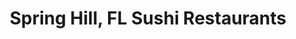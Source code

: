 ---
layout: city
title: Spring Hill, FL Sushi Restaurants
permalink: /florida/spring-hill/
stateAbbr: FL
stateName: Florida
cityName: Spring Hill
---